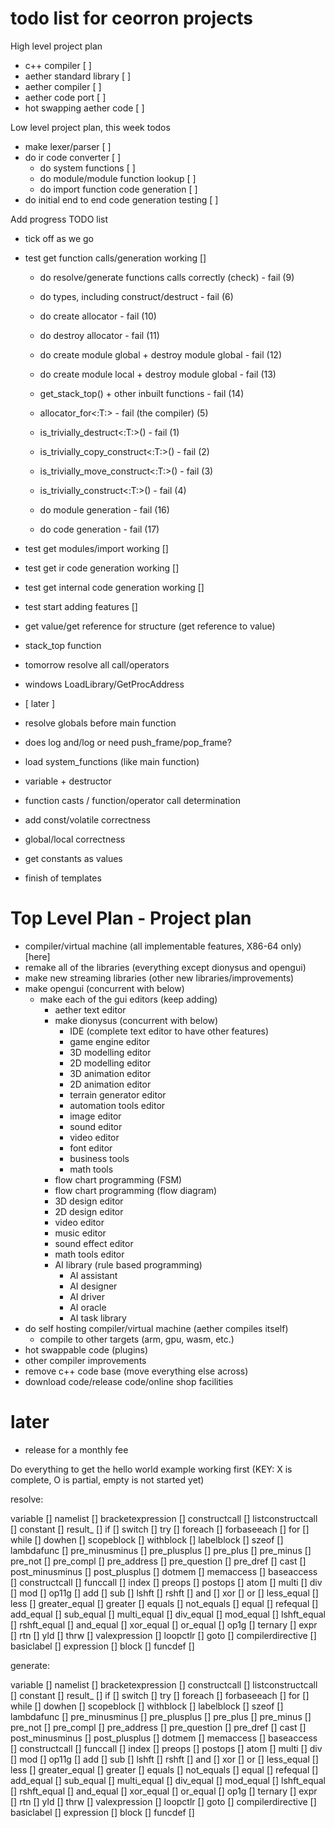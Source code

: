 # todo list for ceorron projects

High level project plan
 - c++ compiler                                            [ ]
 - aether standard library                                 [ ]
 - aether compiler                                         [ ]
 - aether code port                                        [ ]
 - hot swapping aether code                                [ ]

Low level project plan, this week todos
 - make lexer/parser                                       [ ]
 - do ir code converter                                    [ ]
   - do system functions                                   [ ]
   - do module/module function lookup                      [ ]
   - do import function code generation                    [ ]
 - do initial end to end code generation testing           [ ]

Add progress TODO list
 - tick off as we go
 - test get function calls/generation working              []
    - do resolve/generate functions calls correctly (check)            - fail (9)

    - do types, including construct/destruct                           - fail (6)

    - do create allocator                                              - fail (10)
    - do destroy allocator                                             - fail (11)
    - do create module global + destroy module global                  - fail (12)
    - do create module local + destroy module global                   - fail (13)

    - get_stack_top() + other inbuilt functions                        - fail (14)
    - allocator_for<:T:>                                               - fail (the compiler) (5)
    - is_trivially_destruct<:T:>()                                     - fail (1)
    - is_trivially_copy_construct<:T:>()                               - fail (2)
    - is_trivially_move_construct<:T:>()                               - fail (3)
    - is_trivially_construct<:T:>()                                    - fail (4)

    - do module generation                                             - fail (16)
    - do code generation                                               - fail (17)

 - test get modules/import working				                     []
 - test get ir code generation working			                  []
 - test get internal code generation working	              []
 - test start adding features					                         []
- get value/get reference for structure (get reference to value)
- stack_top function
- tomorrow resolve all call/operators
- windows LoadLibrary/GetProcAddress
- [ later ]
- resolve globals before main function
- does log and/log or need push_frame/pop_frame?
- load system_functions (like main function)
- variable + destructor
- function casts / function/operator call determination
- add const/volatile correctness
- global/local correctness
- get constants as values
- finish of templates


# Top Level Plan - Project plan

- compiler/virtual machine (all implementable features, X86-64 only) [here]
- remake all of the libraries (everything except dionysus and opengui)
- make new streaming libraries (other new libraries/improvements)
- make opengui (concurrent with below)
  - make each of the gui editors (keep adding)
    - aether text editor
    - make dionysus (concurrent with below)
      - IDE (complete text editor to have other features)
      - game engine editor
      - 3D modelling editor
      - 2D modelling editor
      - 3D animation editor
      - 2D animation editor
      - terrain generator editor
      - automation tools editor
      - image editor
      - sound editor
      - video editor
      - font editor
      - business tools
      - math tools
    - flow chart programming (FSM)
    - flow chart programming (flow diagram)
    - 3D design editor
    - 2D design editor
    - video editor
    - music editor
    - sound effect editor
    - math tools editor
    - AI library (rule based programming)
      - AI assistant
      - AI designer
      - AI driver
      - AI oracle
      - AI task library
- do self hosting compiler/virtual machine (aether compiles itself)
  - compile to other targets (arm, gpu, wasm, etc.) 
- hot swappable code (plugins)
- other compiler improvements
- remove c++ code base (move everything else across)
- download code/release code/online shop facilities
# later
- release for a monthly fee


Do everything to get the hello world example working first
(KEY: X is complete, O is partial, empty is not started yet)

resolve:

variable []
namelist []
bracketexpression []
constructcall []
listconstructcall []
constant []
result_ []
if []
switch []
try []
foreach []
forbaseeach []
for []
while []
dowhen []
scopeblock []
withblock []
labelblock []
szeof []
lambdafunc []
pre_minusminus []
pre_plusplus []
pre_plus []
pre_minus []
pre_not []
pre_compl []
pre_address []
pre_question []
pre_dref []
cast []
post_minusminus []
post_plusplus []
dotmem []
memaccess []
baseaccess []
constructcall []
funccall []
index []
preops []
postops []
atom []
multi []
div []
mod []
op11g []
add []
sub []
lshft []
rshft []
and []
xor []
or []
less_equal []
less []
greater_equal []
greater []
equals []
not_equals []
equal []
refequal []
add_equal []
sub_equal []
multi_equal []
div_equal []
mod_equal []
lshft_equal []
rshft_equal []
and_equal []
xor_equal []
or_equal []
op1g []
ternary []
expr []
rtn []
yld []
thrw []
valexpression []
loopctlr []
goto []
compilerdirective []
basiclabel []
expression []
block []
funcdef []

generate:

variable []
namelist []
bracketexpression []
constructcall []
listconstructcall []
constant []
result_ []
if []
switch []
try []
foreach []
forbaseeach []
for []
while []
dowhen []
scopeblock []
withblock []
labelblock []
szeof []
lambdafunc []
pre_minusminus []
pre_plusplus []
pre_plus []
pre_minus []
pre_not []
pre_compl []
pre_address []
pre_question []
pre_dref []
cast []
post_minusminus []
post_plusplus []
dotmem []
memaccess []
baseaccess []
constructcall []
funccall []
index []
preops []
postops []
atom []
multi []
div []
mod []
op11g []
add []
sub []
lshft []
rshft []
and []
xor []
or []
less_equal []
less []
greater_equal []
greater []
equals []
not_equals []
equal []
refequal []
add_equal []
sub_equal []
multi_equal []
div_equal []
mod_equal []
lshft_equal []
rshft_equal []
and_equal []
xor_equal []
or_equal []
op1g []
ternary []
expr []
rtn []
yld []
thrw []
valexpression []
loopctlr []
goto []
compilerdirective []
basiclabel []
expression []
block []
funcdef []



